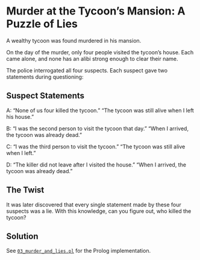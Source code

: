 # Murder at the Tycoon’s Mansion: A Puzzle of Lies

A wealthy tycoon was found murdered in his mansion.

On the day of the murder, only four people visited the tycoon’s house. Each came alone, and none has an alibi strong enough to clear their name.

The police interrogated all four suspects. Each suspect gave two statements during questioning:

## Suspect Statements
A: “None of us four killed the tycoon.”
“The tycoon was still alive when I left his house.”

B: “I was the second person to visit the tycoon that day.”
“When I arrived, the tycoon was already dead.”

C: “I was the third person to visit the tycoon.”
“The tycoon was still alive when I left.”

D: “The killer did not leave after I visited the house.”
“When I arrived, the tycoon was already dead.”

## The Twist
It was later discovered that every single statement made by these four suspects was a lie.
With this knowledge, can you figure out, who killed the tycoon?

## Solution

See [`03_murder_and_lies.pl`](03_murder_and_lies.pl) for the Prolog implementation.
